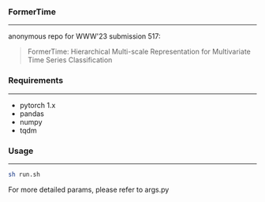 ### FormerTime

---

anonymous repo for WWW'23 submission 517:

> 
> FormerTime: Hierarchical Multi-scale Representation for Multivariate Time Series Classification
> 

### Requirements

---
 - pytorch 1.x
 - pandas
 - numpy
 - tqdm

### Usage

---

```bash
sh run.sh
```

For more detailed params, please refer to args.py
